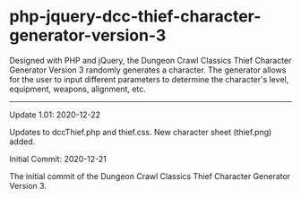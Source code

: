 # php-jquery-dcc-thief-character-generator-version-3
Designed with PHP and jQuery, the Dungeon Crawl Classics Thief Character Generator Version 3 randomly generates a character. The generator allows for the user to input different parameters to determine the character's level, equipment, weapons, alignment, etc.

_________________________________________



Update 1.01: 2020-12-22

Updates to dccThief.php and thief.css.  New character sheet (thief.png) added.


Initial Commit: 2020-12-21

The initial commit of the Dungeon Crawl Classics Thief Character Generator Version 3.
